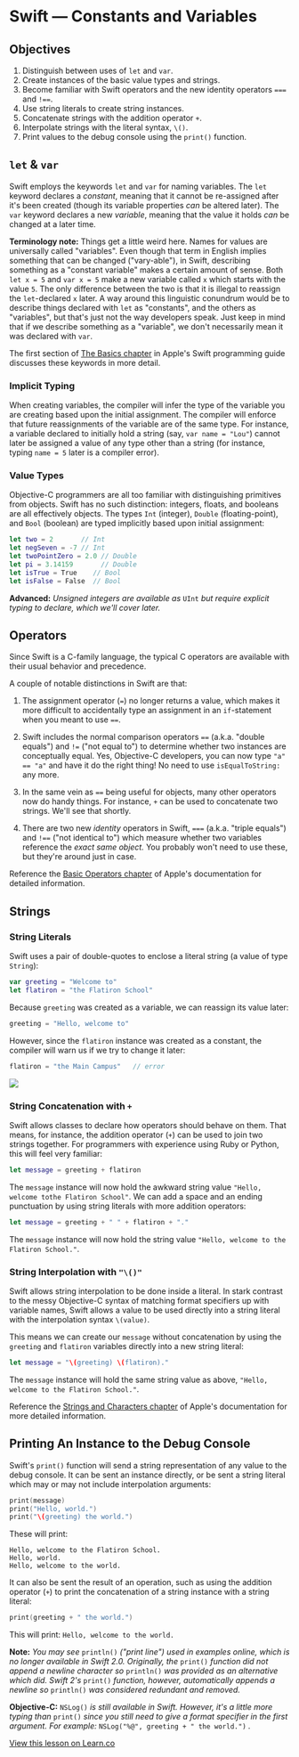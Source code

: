# Swift — Constants and Variables

## Objectives

1. Distinguish between uses of `let` and `var`.
2. Create instances of the basic value types and strings.
3. Become familiar with Swift operators and the new identity operators `===` and `!==`.
4. Use string literals to create string instances.
5. Concatenate strings with the addition operator `+`.
6. Interpolate strings with the literal syntax, `\()`.
7. Print values to the debug console using the `print()` function.

## `let` & `var`

Swift employs the keywords `let` and `var` for naming variables. The `let` keyword declares a *constant*, meaning that it cannot be re-assigned after it's been created (though its variable properties *can* be altered later). The `var` keyword declares a new *variable*, meaning that the value it holds *can* be changed at a later time.

**Terminology note:** Things get a little weird here. Names for values are universally called "variables". Even though that term in English implies something that can be changed ("vary-able"), in Swift, describing something as a "constant variable" makes a certain amount of sense. Both `let x = 5` and `var x = 5` make a new variable called `x` which starts with the value `5`. The only difference between the two is that it is illegal to reassign the `let`-declared `x` later. A way around this linguistic conundrum would be to describe things declared with `let` as "constants", and the others as "variables", but that's just not the way developers speak. Just keep in mind that if we describe something as a "variable", we don't necessarily mean it was declared with `var`.

The first section of [The Basics chapter](https://developer.apple.com/library/prerelease/ios/documentation/Swift/Conceptual/Swift_Programming_Language/TheBasics.html) in Apple's Swift programming guide discusses these keywords in more detail.

### Implicit Typing

When creating variables, the compiler will infer the type of the variable you are creating based upon the initial assignment. The compiler will enforce that future reassignments of the variable are of the same type. For instance, a variable declared to initially hold a string (say, `var name = "Lou"`) cannot later be assigned a value of any type other than a string (for instance, typing `name = 5` later is a compiler error).

### Value Types

Objective-C programmers are all too familiar with distinguishing primitives from objects. Swift has no such distinction: integers, floats, and booleans are all effectively objects. The types `Int` (integer), `Double` (floating-point), and `Bool` (boolean) are typed implicitly based upon initial assignment:

```swift
let two = 2       // Int
let negSeven = -7 // Int
let twoPointZero = 2.0 // Double
let pi = 3.14159       // Double
let isTrue = True    // Bool
let isFalse = False  // Bool
```
**Advanced:** *Unsigned integers are available as* `UInt` *but require explicit typing to declare, which we'll cover later.*

## Operators

Since Swift is a C-family language, the typical C operators are available with their usual behavior and precedence.

A couple of notable distinctions in Swift are that:

1. The assignment operator (`=`) no longer returns a value, which makes it more difficult to accidentally type an assignment in an `if`-statement when you meant to use `==`.

2. Swift includes the normal comparison operators `==` (a.k.a. "double equals") and `!=` ("not equal to") to determine whether two instances are conceptually equal. Yes, Objective-C developers, you can now type `"a" == "a"` and have it do the right thing! No need to use `isEqualToString:` any more.

3. In the same vein as `==` being useful for objects, many other operators now do handy things. For instance, `+` can be used to concatenate two strings. We'll see that shortly.

3. There are two new *identity* operators in Swift, `===` (a.k.a. "triple equals") and `!==` ("not identical to") which measure whether two variables reference the *exact same object.* You probably won't need to use these, but they're around just in case.

Reference the [Basic Operators chapter](https://developer.apple.com/library/prerelease/ios/documentation/Swift/Conceptual/Swift_Programming_Language/BasicOperators.html#//apple_ref/doc/uid/TP40014097-CH6-ID60) of Apple's documentation for detailed information.

## Strings

### String Literals

Swift uses a pair of double-quotes to enclose a literal string (a value of type `String`):

```swift
var greeting = "Welcome to"
let flatiron = "the Flatiron School"
```
Because `greeting` was created as a variable, we can reassign its value later:

```swift
greeting = "Hello, welcome to"
```
However, since the `flatiron` instance was created as a constant, the compiler will warn us if we try to change it later:

```swift
flatiron = "the Main Campus"   // error
```
![](https://curriculum-content.s3.amazonaws.com/swift/swift-constants-and-variables/error_cannot_assign_to_let_constant.png)

### String Concatenation with `+`

Swift allows classes to declare how operators should behave on them. That means, for instance, the addition operator (`+`) can be used to join two strings together. For programmers with experience using Ruby or Python, this will feel very familiar:

```swift
let message = greeting + flatiron
```

The `message` instance will now hold the awkward string value `"Hello, welcome tothe Flatiron School"`. We can add a space and an ending punctuation by using string literals with more addition operators:

```swift
let message = greeting + " " + flatiron + "."
```
The `message` instance will now hold the string value `"Hello, welcome to the Flatiron School."`.

### String Interpolation with `"\()"`

Swift allows string interpolation to be done inside a literal. In stark contrast to the messy Objective-C syntax of matching format specifiers up with variable names, Swift allows a value to be used directly into a string literal with the interpolation syntax `\(value)`.

This means we can create our `message` without concatenation by using the `greeting` and `flatiron` variables directly into a new string literal:

```swift
let message = "\(greeting) \(flatiron)."
```
The `message` instance will hold the same string value as above, `"Hello, welcome to the Flatiron School."`.

Reference the [Strings and Characters chapter](https://developer.apple.com/library/prerelease/ios/documentation/Swift/Conceptual/Swift_Programming_Language/StringsAndCharacters.html#//apple_ref/doc/uid/TP40014097-CH7-ID285) of Apple's documentation for more detailed information.

## Printing An Instance to the Debug Console

Swift's `print()` function will send a string representation of any value to the debug console. It can be sent an instance directly, or be sent a string literal which may or may not include interpolation arguments:

```swift
print(message)
print("Hello, world.")
print("\(greeting) the world.")
```
These will print:

```
Hello, welcome to the Flatiron School.
Hello, world.
Hello, welcome to the world.
```

It can also be sent the result of an operation, such as using the addition operator (`+`) to print the concatenation of a string instance with a string literal:

```swift
print(greeting + " the world.")
```
This will print: `Hello, welcome to the world.`

**Note:** *You may see* `println()` *("print line") used in examples online, which is no longer available in Swift 2.0. Originally, the* `print()` *function did not append a newline character so* `println()` *was provided as an alternative which did. Swift 2's* `print()` *function, however, automatically appends a newline so* `println()` *was considered redundant and removed.*

**Objective-C:** `NSLog()` *is still available in Swift. However, it's a little more typing than* `print()` *since you still need to give a format specifier in the first argument. For example:* `NSLog("%@", greeting + " the world.")` *.*

<a href='https://learn.co/lessons/swift-constants-and-variables' data-visibility='hidden'>View this lesson on Learn.co</a>
